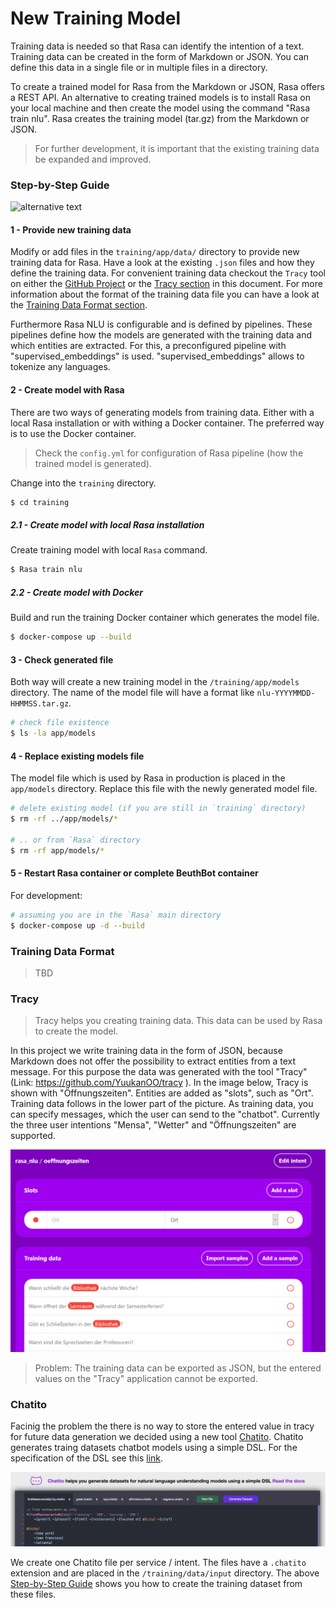 # New Training Model

Training data is needed so that Rasa can identify the intention of a text. Training data can be created in the form of Markdown or JSON. You can define this data in a single file or in multiple files in a directory. 

To create a trained model for Rasa from the Markdown or JSON, Rasa offers a REST API. An alternative to creating trained models is to install Rasa on your local machine and then create the model using the command "Rasa train nlu". Rasa creates the training model (tar.gz) from the Markdown or JSON.

> For further development, it is important that the existing training data be expanded and improved.

### Step-by-Step Guide

![alternative text](http://www.plantuml.com/plantuml/proxy?cache=no&src=https://raw.githubusercontent.com/beuthbot/rasa/database-understanding/.documentation/uml/training.txt)

#### 1 -  Provide new training data

Modify or add files in the `training/app/data/` directory to provide new training data for Rasa. Have a look at the existing `.json` files and how they define the training data. For convenient training data checkout the `Tracy` tool on either the [GitHub Project](https://github.com/YuukanOO/tracy) or the [Tracy section](#tracy) in this document. For more information about the format of the training data file you can have a look at the [Training Data Format section](#Training-Data-Format).

Furthermore Rasa NLU is configurable and is defined by pipelines. These pipelines define how the models are generated with the training data and which entities are extracted. For this, a preconfigured pipeline with "supervised_embeddings" is used. "supervised_embeddings" allows to tokenize any languages.

#### 2 - Create  model with Rasa

There are two ways of generating models from training data. Either with a local Rasa installation or with withing a Docker container. The preferred way is to use the Docker container.

> Check the `config.yml` for configuration of Rasa pipeline (how the trained model is generated).

Change into the `training` directory.

```bash
$ cd training
```

##### 2.1 - Create model with local Rasa installation

Create training model with local `Rasa` command.

```bash
$ Rasa train nlu
```

##### 2.2 - Create model with Docker

Build and run the training Docker container which generates the model file.

```bash
$ docker-compose up --build
```

#### 3 - Check generated file

Both way will create a new training model in the `/training/app/models` directory. The name of the  model file will have a format like `nlu-YYYYMMDD-HHMMSS.tar.gz`.

```bash
# check file existence
$ ls -la app/models
```

#### 4 - Replace existing models file

The model file which is used by Rasa in production is placed in the `app/models` directory. Replace this file with the newly generated model file.

```bash
# delete existing model (if you are still in `training` directory)
$ rm -rf ../app/models/*

# .. or from `Rasa` directory
$ rm -rf app/models/*
```

#### 5 - Restart Rasa container or complete BeuthBot container

For development:

```bash
# assuming you are in the `Rasa` main directory
$ docker-compose up -d --build
```

### Training Data Format

> TBD

### Tracy

> Tracy helps you creating training data. This data can be used by Rasa to create the model.

In this project we write training data in the form of JSON, because Markdown does not offer the possibility to extract entities from a text message. For this purpose the data was generated with the tool "Tracy" (Link: https://github.com/YuukanOO/tracy ). In the image below, Tracy is shown with "Öffnungszeiten". Entities are added as "slots", such as "Ort". Training data follows in the lower part of the picture. As training data, you can specify messages, which the user can send to the "chatbot". Currently the three user intentions "Mensa", "Wetter" and "Öffnungszeiten" are supported.

![Icon](TracyExample.png "Icon")

> Problem: The training data can be exported as JSON, but the entered values on the "Tracy" application cannot be exported.

### Chatito

Facinig the problem the there is no way to store the entered value in tracy for future data generation we decided using a new tool [Chatito](https://github.com/rodrigopivi/Chatito). Chatito generates traing datasets chatbot models using a simple DSL. For the specification of the DSL see this [link](https://github.com/rodrigopivi/Chatito/blob/master/spec.md).

![Icon](ChatitoScreenshot.jpg "Icon")

We create one Chatito file per service / intent. The files have a `.chatito` extension and are placed in the `/training/data/input` directory. The above [Step-by-Step Guide](#Step-by-Step-Guide) shows you how to create the training dataset from these files.

